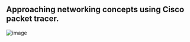 ## Approaching networking concepts using Cisco packet tracer.































![image](https://user-images.githubusercontent.com/51119025/58492340-019f1080-8171-11e9-89f9-4ed91c731bd7.png)
